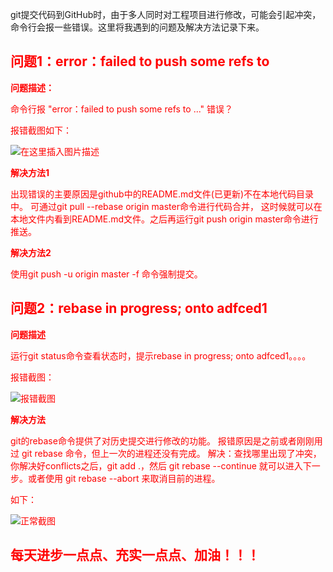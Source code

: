 git提交代码到GitHub时，由于多人同时对工程项目进行修改，可能会引起冲突，命令行会报一些错误。这里将我遇到的问题及解决方法记录下来。
## <font color="red">问题1：error：failed to push some refs to

**问题描述：**

命令行报 "error：failed to push some refs to ..." 错误？

报错截图如下：

![在这里插入图片描述](https://img-blog.csdnimg.cn/20190527185045730.png)

**解决方法1**

出现错误的主要原因是github中的README.md文件(已更新)不在本地代码目录中。
可通过git pull --rebase origin master命令进行代码合并， 这时候就可以在本地文件内看到README.md文件。之后再运行git push origin master命令进行推送。


**解决方法2**

使用git push -u origin master -f  命令强制提交。


## <font color="red">问题2：rebase in progress; onto adfced1

**问题描述**

运行git status命令查看状态时，提示rebase in progress; onto adfced1。。。。

报错截图：

![报错截图](https://img-blog.csdnimg.cn/20190527185628827.png?x-oss-process=image/watermark,type_ZmFuZ3poZW5naGVpdGk,shadow_10,text_aHR0cHM6Ly9ibG9nLmNzZG4ubmV0L3cxNDE4ODk5NTMy,size_16,color_FFFFFF,t_70)


**解决方法**

git的rebase命令提供了对历史提交进行修改的功能。
报错原因是之前或者刚刚用过 git rebase 命令，但上一次的进程还没有完成。
解决：查找哪里出现了冲突，你解决好conflicts之后，git add .，然后 git rebase --continue 就可以进入下一步。或者使用 git rebase --abort 来取消目前的进程。

如下：

![正常截图](https://img-blog.csdnimg.cn/20190527190950841.png)


## <font color="red">每天进步一点点、充实一点点、加油！！！